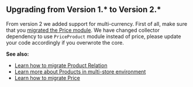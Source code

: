 ## Upgrading from Version 1.* to Version 2.*

From version 2 we added support for multi-currency. First of all, make sure that you [migrated the Price module](https://documentation.spryker.com/v4/docs/mg-price). We have changed collector dependency to use `PriceProduct` module instead of price, please update your code accordingly if you overwrote the core.

**See also:**
* [Learn how to migrate Product Relation](https://documentation.spryker.com/v4/docs/mg-product-relation)
* [Learn more about Products in multi-store environment](https://documentation.spryker.com/v4/docs/product-store-relation-under-the-hood)
* [Learn how to migrate Price](https://documentation.spryker.com/v4/docs/mg-price)

<!-- Last review date: Nov 23, 2017 by Aurimas Ličkus -->